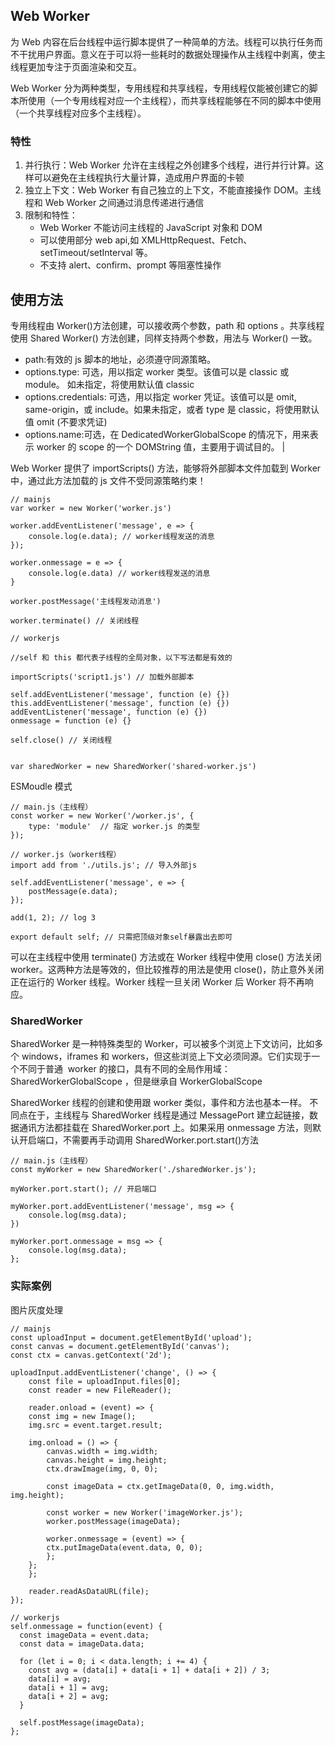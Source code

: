 ## Web Worker

为 Web 内容在后台线程中运行脚本提供了一种简单的方法。线程可以执行任务而不干扰用户界面。意义在于可以将一些耗时的数据处理操作从主线程中剥离，使主线程更加专注于页面渲染和交互。

Web Worker 分为两种类型，专用线程和共享线程，专用线程仅能被创建它的脚本所使用（一个专用线程对应一个主线程），而共享线程能够在不同的脚本中使用（一个共享线程对应多个主线程）。

### 特性

1. 并行执行：Web Worker 允许在主线程之外创建多个线程，进行并行计算。这样可以避免在主线程执行大量计算，造成用户界面的卡顿
2. 独立上下文：Web Worker 有自己独立的上下文，不能直接操作 DOM。主线程和 Web Worker 之间通过消息传递进行通信
3. 限制和特性：
   - Web Worker 不能访问主线程的 JavaScript 对象和 DOM
   - 可以使用部分 web api,如 XMLHttpRequest、Fetch、setTimeout/setInterval 等。
   - 不支持 alert、confirm、prompt 等阻塞性操作

## 使用方法

专用线程由 Worker()方法创建，可以接收两个参数，path 和 options 。共享线程使用 Shared Worker() 方法创建，同样支持两个参数，用法与 Worker() 一致。

- path:有效的 js 脚本的地址，必须遵守同源策略。
- options.type: 可选，用以指定 worker 类型。该值可以是 classic 或 module。 如未指定，将使用默认值 classic
- options.credentials: 可选，用以指定 worker 凭证。该值可以是 omit, same-origin，或 include。如果未指定，或者 type 是 classic，将使用默认值 omit (不要求凭证)
- options.name:可选，在 DedicatedWorkerGlobalScope 的情况下，用来表示 worker 的 scope 的一个 DOMString 值，主要用于调试目的。 |

Web Worker 提供了 importScripts() 方法，能够将外部脚本文件加载到 Worker 中，通过此方法加载的 js 文件不受同源策略约束！

```
// mainjs
var worker = new Worker('worker.js')

worker.addEventListener('message', e => {
    console.log(e.data); // worker线程发送的消息
});

worker.onmessage = e => {
    console.log(e.data) // worker线程发送的消息
}

worker.postMessage('主线程发动消息')

worker.terminate() // 关闭线程

// workerjs

//self 和 this 都代表子线程的全局对象，以下写法都是有效的

importScripts('script1.js') // 加载外部脚本

self.addEventListener('message', function (e) {})
this.addEventListener('message', function (e) {})
addEventListener('message', function (e) {})
onmessage = function (e) {}

self.close() // 关闭线程


var sharedWorker = new SharedWorker('shared-worker.js')
```

ESMoudle 模式

```
// main.js（主线程）
const worker = new Worker('/worker.js', {
    type: 'module'  // 指定 worker.js 的类型
});

// worker.js（worker线程）
import add from './utils.js'; // 导入外部js

self.addEventListener('message', e => {
    postMessage(e.data);
});

add(1, 2); // log 3

export default self; // 只需把顶级对象self暴露出去即可

```

可以在主线程中使用 terminate() 方法或在 Worker 线程中使用 close() 方法关闭 worker。这两种方法是等效的，但比较推荐的用法是使用 close()，防止意外关闭正在运行的 Worker 线程。Worker 线程一旦关闭 Worker 后 Worker 将不再响应。

### SharedWorker

SharedWorker 是一种特殊类型的 Worker，可以被多个浏览上下文访问，比如多个 windows，iframes 和 workers，但这些浏览上下文必须同源。它们实现于一个不同于普通  worker 的接口，具有不同的全局作用域：SharedWorkerGlobalScope ，但是继承自 WorkerGlobalScope

SharedWorker 线程的创建和使用跟 worker 类似，事件和方法也基本一样。 不同点在于，主线程与 SharedWorker 线程是通过 MessagePort 建立起链接，数据通讯方法都挂载在 SharedWorker.port 上。如果采用 onmessage 方法，则默认开启端口，不需要再手动调用 SharedWorker.port.start()方法

```
// main.js（主线程）
const myWorker = new SharedWorker('./sharedWorker.js');

myWorker.port.start(); // 开启端口

myWorker.port.addEventListener('message', msg => {
    console.log(msg.data);
})

myWorker.port.onmessage = msg => {
    console.log(msg.data);
};

```

### 实际案例

图片灰度处理

```
// mainjs
const uploadInput = document.getElementById('upload');
const canvas = document.getElementById('canvas');
const ctx = canvas.getContext('2d');

uploadInput.addEventListener('change', () => {
    const file = uploadInput.files[0];
    const reader = new FileReader();

    reader.onload = (event) => {
    const img = new Image();
    img.src = event.target.result;

    img.onload = () => {
        canvas.width = img.width;
        canvas.height = img.height;
        ctx.drawImage(img, 0, 0);

        const imageData = ctx.getImageData(0, 0, img.width, img.height);

        const worker = new Worker('imageWorker.js');
        worker.postMessage(imageData);

        worker.onmessage = (event) => {
        ctx.putImageData(event.data, 0, 0);
        };
    };
    };

    reader.readAsDataURL(file);
});

// workerjs
self.onmessage = function(event) {
  const imageData = event.data;
  const data = imageData.data;

  for (let i = 0; i < data.length; i += 4) {
    const avg = (data[i] + data[i + 1] + data[i + 2]) / 3;
    data[i] = avg;
    data[i + 1] = avg;
    data[i + 2] = avg;
  }

  self.postMessage(imageData);
};
```
